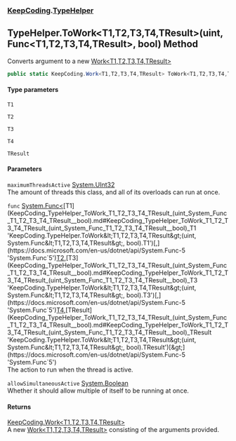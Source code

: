 ### [KeepCoding](KeepCoding.md 'KeepCoding').[TypeHelper](KeepCoding_TypeHelper.md 'KeepCoding.TypeHelper')
## TypeHelper.ToWork&lt;T1,T2,T3,T4,TResult&gt;(uint, Func&lt;T1,T2,T3,T4,TResult&gt;, bool) Method
Converts argument to a new [Work&lt;T1,T2,T3,T4,TResult&gt;](KeepCoding_Work_T1_T2_T3_T4_TResult_.md 'KeepCoding.Work&lt;T1,T2,T3,T4,TResult&gt;')
```csharp
public static KeepCoding.Work<T1,T2,T3,T4,TResult> ToWork<T1,T2,T3,T4,TResult>(this uint maximumThreadsActive, System.Func<T1,T2,T3,T4,TResult> func, bool allowSimultaneousActive=false);
```
#### Type parameters
<a name='KeepCoding_TypeHelper_ToWork_T1_T2_T3_T4_TResult_(uint_System_Func_T1_T2_T3_T4_TResult__bool)_T1'></a>
`T1`  
  
<a name='KeepCoding_TypeHelper_ToWork_T1_T2_T3_T4_TResult_(uint_System_Func_T1_T2_T3_T4_TResult__bool)_T2'></a>
`T2`  
  
<a name='KeepCoding_TypeHelper_ToWork_T1_T2_T3_T4_TResult_(uint_System_Func_T1_T2_T3_T4_TResult__bool)_T3'></a>
`T3`  
  
<a name='KeepCoding_TypeHelper_ToWork_T1_T2_T3_T4_TResult_(uint_System_Func_T1_T2_T3_T4_TResult__bool)_T4'></a>
`T4`  
  
<a name='KeepCoding_TypeHelper_ToWork_T1_T2_T3_T4_TResult_(uint_System_Func_T1_T2_T3_T4_TResult__bool)_TResult'></a>
`TResult`  
  
#### Parameters
<a name='KeepCoding_TypeHelper_ToWork_T1_T2_T3_T4_TResult_(uint_System_Func_T1_T2_T3_T4_TResult__bool)_maximumThreadsActive'></a>
`maximumThreadsActive` [System.UInt32](https://docs.microsoft.com/en-us/dotnet/api/System.UInt32 'System.UInt32')  
The amount of threads this class, and all of its overloads can run at once.
  
<a name='KeepCoding_TypeHelper_ToWork_T1_T2_T3_T4_TResult_(uint_System_Func_T1_T2_T3_T4_TResult__bool)_func'></a>
`func` [System.Func&lt;](https://docs.microsoft.com/en-us/dotnet/api/System.Func-5 'System.Func`5')[T1](KeepCoding_TypeHelper_ToWork_T1_T2_T3_T4_TResult_(uint_System_Func_T1_T2_T3_T4_TResult__bool).md#KeepCoding_TypeHelper_ToWork_T1_T2_T3_T4_TResult_(uint_System_Func_T1_T2_T3_T4_TResult__bool)_T1 'KeepCoding.TypeHelper.ToWork&lt;T1,T2,T3,T4,TResult&gt;(uint, System.Func&lt;T1,T2,T3,T4,TResult&gt;, bool).T1')[,](https://docs.microsoft.com/en-us/dotnet/api/System.Func-5 'System.Func`5')[T2](KeepCoding_TypeHelper_ToWork_T1_T2_T3_T4_TResult_(uint_System_Func_T1_T2_T3_T4_TResult__bool).md#KeepCoding_TypeHelper_ToWork_T1_T2_T3_T4_TResult_(uint_System_Func_T1_T2_T3_T4_TResult__bool)_T2 'KeepCoding.TypeHelper.ToWork&lt;T1,T2,T3,T4,TResult&gt;(uint, System.Func&lt;T1,T2,T3,T4,TResult&gt;, bool).T2')[,](https://docs.microsoft.com/en-us/dotnet/api/System.Func-5 'System.Func`5')[T3](KeepCoding_TypeHelper_ToWork_T1_T2_T3_T4_TResult_(uint_System_Func_T1_T2_T3_T4_TResult__bool).md#KeepCoding_TypeHelper_ToWork_T1_T2_T3_T4_TResult_(uint_System_Func_T1_T2_T3_T4_TResult__bool)_T3 'KeepCoding.TypeHelper.ToWork&lt;T1,T2,T3,T4,TResult&gt;(uint, System.Func&lt;T1,T2,T3,T4,TResult&gt;, bool).T3')[,](https://docs.microsoft.com/en-us/dotnet/api/System.Func-5 'System.Func`5')[T4](KeepCoding_TypeHelper_ToWork_T1_T2_T3_T4_TResult_(uint_System_Func_T1_T2_T3_T4_TResult__bool).md#KeepCoding_TypeHelper_ToWork_T1_T2_T3_T4_TResult_(uint_System_Func_T1_T2_T3_T4_TResult__bool)_T4 'KeepCoding.TypeHelper.ToWork&lt;T1,T2,T3,T4,TResult&gt;(uint, System.Func&lt;T1,T2,T3,T4,TResult&gt;, bool).T4')[,](https://docs.microsoft.com/en-us/dotnet/api/System.Func-5 'System.Func`5')[TResult](KeepCoding_TypeHelper_ToWork_T1_T2_T3_T4_TResult_(uint_System_Func_T1_T2_T3_T4_TResult__bool).md#KeepCoding_TypeHelper_ToWork_T1_T2_T3_T4_TResult_(uint_System_Func_T1_T2_T3_T4_TResult__bool)_TResult 'KeepCoding.TypeHelper.ToWork&lt;T1,T2,T3,T4,TResult&gt;(uint, System.Func&lt;T1,T2,T3,T4,TResult&gt;, bool).TResult')[&gt;](https://docs.microsoft.com/en-us/dotnet/api/System.Func-5 'System.Func`5')  
The action to run when the thread is active.
  
<a name='KeepCoding_TypeHelper_ToWork_T1_T2_T3_T4_TResult_(uint_System_Func_T1_T2_T3_T4_TResult__bool)_allowSimultaneousActive'></a>
`allowSimultaneousActive` [System.Boolean](https://docs.microsoft.com/en-us/dotnet/api/System.Boolean 'System.Boolean')  
Whether it should allow multiple of itself to be running at once.
  
#### Returns
[KeepCoding.Work&lt;](KeepCoding_Work_T1_T2_T3_T4_TResult_.md 'KeepCoding.Work&lt;T1,T2,T3,T4,TResult&gt;')[T1](KeepCoding_TypeHelper_ToWork_T1_T2_T3_T4_TResult_(uint_System_Func_T1_T2_T3_T4_TResult__bool).md#KeepCoding_TypeHelper_ToWork_T1_T2_T3_T4_TResult_(uint_System_Func_T1_T2_T3_T4_TResult__bool)_T1 'KeepCoding.TypeHelper.ToWork&lt;T1,T2,T3,T4,TResult&gt;(uint, System.Func&lt;T1,T2,T3,T4,TResult&gt;, bool).T1')[,](KeepCoding_Work_T1_T2_T3_T4_TResult_.md 'KeepCoding.Work&lt;T1,T2,T3,T4,TResult&gt;')[T2](KeepCoding_TypeHelper_ToWork_T1_T2_T3_T4_TResult_(uint_System_Func_T1_T2_T3_T4_TResult__bool).md#KeepCoding_TypeHelper_ToWork_T1_T2_T3_T4_TResult_(uint_System_Func_T1_T2_T3_T4_TResult__bool)_T2 'KeepCoding.TypeHelper.ToWork&lt;T1,T2,T3,T4,TResult&gt;(uint, System.Func&lt;T1,T2,T3,T4,TResult&gt;, bool).T2')[,](KeepCoding_Work_T1_T2_T3_T4_TResult_.md 'KeepCoding.Work&lt;T1,T2,T3,T4,TResult&gt;')[T3](KeepCoding_TypeHelper_ToWork_T1_T2_T3_T4_TResult_(uint_System_Func_T1_T2_T3_T4_TResult__bool).md#KeepCoding_TypeHelper_ToWork_T1_T2_T3_T4_TResult_(uint_System_Func_T1_T2_T3_T4_TResult__bool)_T3 'KeepCoding.TypeHelper.ToWork&lt;T1,T2,T3,T4,TResult&gt;(uint, System.Func&lt;T1,T2,T3,T4,TResult&gt;, bool).T3')[,](KeepCoding_Work_T1_T2_T3_T4_TResult_.md 'KeepCoding.Work&lt;T1,T2,T3,T4,TResult&gt;')[T4](KeepCoding_TypeHelper_ToWork_T1_T2_T3_T4_TResult_(uint_System_Func_T1_T2_T3_T4_TResult__bool).md#KeepCoding_TypeHelper_ToWork_T1_T2_T3_T4_TResult_(uint_System_Func_T1_T2_T3_T4_TResult__bool)_T4 'KeepCoding.TypeHelper.ToWork&lt;T1,T2,T3,T4,TResult&gt;(uint, System.Func&lt;T1,T2,T3,T4,TResult&gt;, bool).T4')[,](KeepCoding_Work_T1_T2_T3_T4_TResult_.md 'KeepCoding.Work&lt;T1,T2,T3,T4,TResult&gt;')[TResult](KeepCoding_TypeHelper_ToWork_T1_T2_T3_T4_TResult_(uint_System_Func_T1_T2_T3_T4_TResult__bool).md#KeepCoding_TypeHelper_ToWork_T1_T2_T3_T4_TResult_(uint_System_Func_T1_T2_T3_T4_TResult__bool)_TResult 'KeepCoding.TypeHelper.ToWork&lt;T1,T2,T3,T4,TResult&gt;(uint, System.Func&lt;T1,T2,T3,T4,TResult&gt;, bool).TResult')[&gt;](KeepCoding_Work_T1_T2_T3_T4_TResult_.md 'KeepCoding.Work&lt;T1,T2,T3,T4,TResult&gt;')  
A new [Work&lt;T1,T2,T3,T4,TResult&gt;](KeepCoding_Work_T1_T2_T3_T4_TResult_.md 'KeepCoding.Work&lt;T1,T2,T3,T4,TResult&gt;') consisting of the arguments provided.
